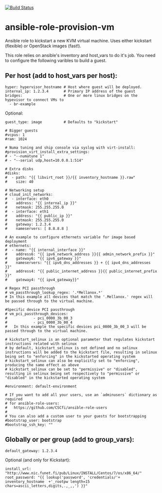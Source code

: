 [![Build Status](https://travis-ci.org/CSCfi/ansible-role-provision-vm.svg?branch=master)](https://travis-ci.org/CSCfi/ansible-role-provision-vm)

# ansible-role-provision-vm
Ansible role to kickstart a new KVM virtual machine. Uses either kickstart (flexible) or OpenStack images (fast!).

This role relies on ansible's inventory and host_vars to do it's job. You need to configure the following varibles to build a guest.

## Per host (add to host_vars per host):

```
hyper: hypervisor_hostname # Host where guest will be deployed.
internal_ip: 1.2.3.4       # Primary IP address of the guest
bridges:                   # One or more linux bridges on the hypevisor to connect VMs to
  - br-example
```

Optional:
```
guest_type: image          # Defaults to "kickstart"

# Bigger guests
#vcpus: 1
#ram: 1024

# Numa tuning and ship console via syslog with virt-install:
#provision_virt_install_extra_settings:
# - "--numatune 1"
# - "--serial udp,host=10.0.0.1:514"

# Extra disks
#disks:
#  - path: "{{ libvirt_root }}/{{ inventory_hostname }}.raw"
#    size: 40

# Networking setup
# cloud_init_networks:
#  - interface: eth0
#    address: "{{ internal_ip }}"
#    netmask: 255.255.255.0
#  - interface: eth1
#    address: "{{ public_ip }}"
#    netmask: 255.255.255.0
#    gateway: 1.2.3.4
#    nameservers: [ 8.8.8.8 ]

# An example to configure ethernets variable for image based deployment
# ethernets:
#  - name: "{{ internal_interface }}"
#    address6: "{{ ipv6_network_address }}{{ admin_network_prefix }}"
#    gateway6: "{{ ipv6_gateway }}"
#    nameservers: "{{ ipv6_dns_addresses }} + {{ ipv4_dns_addresses }}"
#    address4: "{{ public_internet_address }}{{ public_internet_prefix }}"
#    gateway4: "{{ ipv4_gateway}}"
 
# Regex PCI passthrough
# vm_passthrough_lookup_regex: '.*Mellanox.*'
# In this example all devices that match the '.Mellanox.' regex will be passed through to the virtual machine.

#Specific device PCI passthrough
# vm_pci_passthrough_devices:
#            - pci_0000_3b_00_3
#            - pci_0000_3b_00_4
#   In this example the specific devices pci_0000_3b_00_3 will be passed through to the virtual machine.

# kickstart_selinux is an optional parameter that regulates kickstart instructions related with selinux
# by default, kickstart_selinux is not defined and no selinux instructions will be added to the kickstart file, resulting in selinux being set to "enforcing" in the kickstarted operating system
# kickstart_selinux can also be explicitly set to "enforcing", producing the same effect as above
# kickstart_selinux can be set to "permissive" or "disabled", resulting in selinux being set respectively to "permissive" or "disabled" in the kickstarted operating system

#environment: default-environment

# If you want to add all your users, use an `adminusers` dictionary as required
# for ansible-role-users:
#   https://github.com/CSCfi/ansible-role-users
#
# You can also add a custom user to your guests for bootstrapping
#bootstrap_user: bootstrap
#bootstrap_ssh_key: ""
```

## Globally or per group (add to group_vars):

```
default_gateway: 1.2.3.4
```

Optional (and only for Kickstart):
```
install_url: "http://www.nic.funet.fi/pub/Linux/INSTALL/Centos/7/os/x86_64/"
root_password: "{{ lookup('password', 'credentials/'+ inventory_hostname  +'_rootpw length=15 chars=ascii_letters,digits,.,_,,') }}"
```
